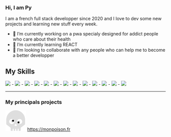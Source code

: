 ### Hi, I am Py

I am a french full stack developper since 2020 and I love to dev some new projects and learning new stuff every week.

- 🔭 I’m currently working on a pwa specialy designed for addict people who care about their health
- 🌱 I’m currently learning REACT
- 👯 I’m looking to collaborate with any people who can help me to become a better developper

## My Skills

<img style="width:42px" src="https://cdn.jsdelivr.net/gh/devicons/devicon/icons/apache/apache-original.svg" /> -
<img style="width:42px" src="https://cdn.jsdelivr.net/gh/devicons/devicon/icons/vscode/vscode-original.svg" /> -
<img style="width:42px" src="https://cdn.jsdelivr.net/gh/devicons/devicon/icons/bash/bash-original.svg" /> -
<img style="width:42px" src="https://cdn.jsdelivr.net/gh/devicons/devicon/icons/photoshop/photoshop-plain.svg" /> -
<img style="width:42px" src="https://cdn.jsdelivr.net/gh/devicons/devicon/icons/bootstrap/bootstrap-original.svg" /> -
<img style="width:42px" src="https://cdn.jsdelivr.net/gh/devicons/devicon/icons/css3/css3-original.svg" /> -
<img style="width:42px" src="https://cdn.jsdelivr.net/gh/devicons/devicon/icons/git/git-original.svg" /> -
<img style="width:42px" src="https://cdn.jsdelivr.net/gh/devicons/devicon/icons/github/github-original.svg" /> -
<img style="width:42px" src="https://cdn.jsdelivr.net/gh/devicons/devicon/icons/html5/html5-original.svg" /> -
<img style="width:42px" src="https://cdn.jsdelivr.net/gh/devicons/devicon/icons/javascript/javascript-original.svg" /> -
<img style="width:42px" src="https://cdn.jsdelivr.net/gh/devicons/devicon/icons/php/php-original.svg" /> -
<img style="width:42px" src="https://cdn.jsdelivr.net/gh/devicons/devicon/icons/sass/sass-original.svg" /> -
<img style="width:42px" src="https://cdn.jsdelivr.net/gh/devicons/devicon/icons/symfony/symfony-original.svg" />

<hr>

### My principals projects
<img src="icon512.png" style=width:65px> https://monpoison.fr <br>






